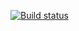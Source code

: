 [![Build status](https://ci.appveyor.com/api/projects/status/3h3xx4a0spjbjj51?svg=true)](https://ci.appveyor.com/project/Malolepskaya-Elena/project-sample)

